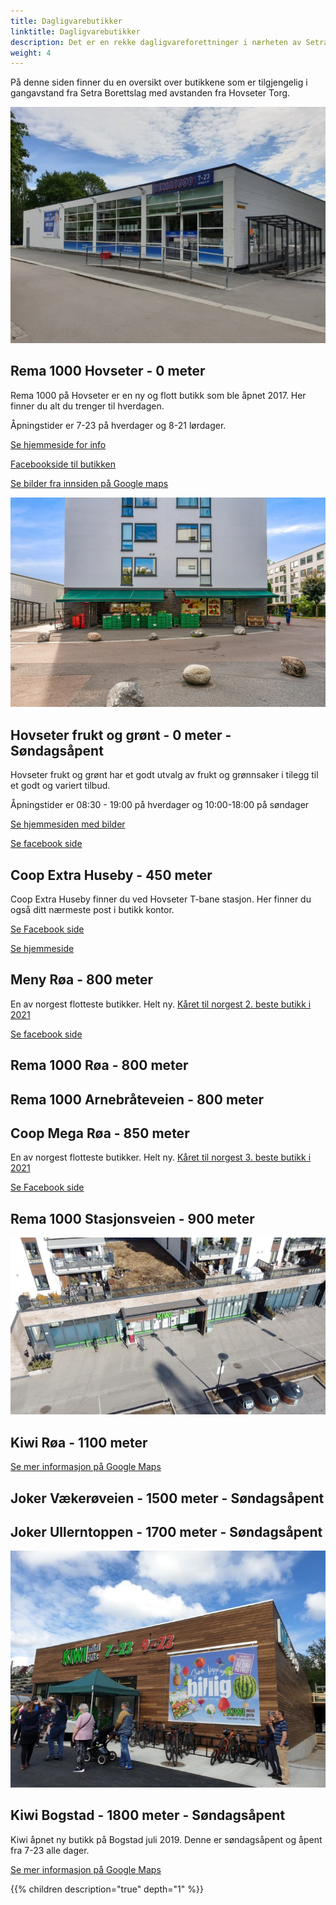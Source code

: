 ```yaml
---
title: Dagligvarebutikker
linktitle: Dagligvarebutikker
description: Det er en rekke dagligvareforettninger i nærheten av Setra borettslag inkludert 2 av topp 3 beste i Norge. Dette inkluderer også flere søndagsåpne butikker.
weight: 4
---
```


På denne siden finner du en oversikt over butikkene som er tilgjengelig i gangavstand fra Setra Borettslag med avstanden fra Hovseter Torg.

![Rema 1000](rema1000.jpg)

## Rema 1000 Hovseter - 0 meter

Rema 1000 på Hovseter er en ny og flott butikk som ble åpnet 2017. Her finner du alt du trenger til hverdagen.

Åpningstider er 7-23 på hverdager og 8-21 lørdager.

[Se hjemmeside for info](https://www.rema.no/butikker/oslo/oslo/rema-1000-hovseter/)

[Facebookside til butikken](https://www.facebook.com/REMA1000Hovseter)

[Se bilder fra innsiden på Google maps](https://www.google.com/maps/place/REMA+1000+Hovseter/@59.949548,10.6535963,15z/data=!4m2!3m1!1s0x0:0xe41c5eaff05cff5c?sa=X&ved=2ahUKEwjR277t98XjAhUGwMQBHVPAA8MQ_BIwCnoECA8QCA)

![Hovseter frukt og grønt](hovseterfrukt.jpg)

## Hovseter frukt og grønt - 0 meter - Søndagsåpent

Hovseter frukt og grønt har et godt utvalg av frukt og grønnsaker i tilegg til et godt og variert tilbud.

Åpningstider er 08:30 - 19:00 på hverdager og 10:00-18:00 på søndager

[Se hjemmesiden med bilder](https://hovseter-frukt-og-grnt.business.site/)

[Se facebook side](https://www.facebook.com/hovseterfruktgront/)

## Coop Extra Huseby - 450 meter

Coop Extra Huseby finner du ved Hovseter T-bane stasjon. Her finner du også ditt nærmeste post i butikk kontor.

[Se Facebook side](https://www.facebook.com/extrahuseby)

[Se hjemmeside](https://coop.no/butikker/extra/huseby-4369/)

## Meny Røa - 800 meter

En av norgest flotteste butikker. Helt ny. [Kåret til norgest 2. beste butikk i 2021](https://dagligvarehandelen.no/nyheter/2021/arets-matgledebutikker-er-karet)

[Se facebook side](https://www.facebook.com/MenyRoa)

## Rema 1000 Røa - 800 meter

## Rema 1000 Arnebråteveien - 800 meter

## Coop Mega Røa - 850 meter

En av norgest flotteste butikker. Helt ny. [Kåret til norgest 3. beste butikk i 2021](https://dagligvarehandelen.no/nyheter/2021/arets-matgledebutikker-er-karet)

[Se Facebook side](https://www.facebook.com/coopmegaroa)

## Rema 1000 Stasjonsveien - 900 meter

![Kiwi Røa](kiwiroa.jpg)

## Kiwi Røa - 1100 meter

[Se mer informasjon på Google Maps](https://www.google.no/maps/place/Kiwi+R%C3%B8a/@59.9462744,10.6431143,17z/data=!3m1!4b1!4m12!1m6!3m5!1s0x46416d63d0856ce7:0x9cb2ba3ff2249e4!2sKIWI+Bogstad!8m2!3d59.9625449!4d10.6441513!3m4!1s0x46416d728d3f780f:0x1904336ade84e597!8m2!3d59.9462717!4d10.645303)

## Joker Vækerøveien - 1500 meter - Søndagsåpent

## Joker Ullerntoppen - 1700 meter - Søndagsåpent

![Kiwi Bogstad](kiwibogstad.jpg)

## Kiwi Bogstad - 1800 meter - Søndagsåpent

Kiwi åpnet ny butikk på Bogstad juli 2019. Denne er søndagsåpent og åpent fra 7-23 alle dager. 

[Se mer informasjon på Google Maps](https://www.google.no/maps/place/KIWI+Bogstad/@59.9625449,10.6431764,18z/data=!4m5!3m4!1s0x46416d63d0856ce7:0x9cb2ba3ff2249e4!8m2!3d59.9625449!4d10.6441513)

{{% children description="true" depth="1" %}}

